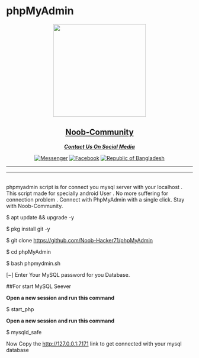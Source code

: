 # phpMyAdmin
<div align="center">
  <a href="https://www.facebook.com/Noob.Hacker71/">
    <img width="250" heigth="250" src="https://f.top4top.io/p_230998s1d0.png">
</div>
<div align="center">
<h2>Noob-Community</h2>
<b><i>Contact Us On Social Media </i></b>

<a href="https://m.me/ntahsan.nayem"><img title="Messenger" src="https://img.shields.io/badge/Chat-Messenger-blue?style=flat&logo=messenger"></a>
<a href="https://fb.com/Noob.Hackrr71"><img title="Facebook" src="https://img.shields.io/badge/View-Facebook-blue?style=flat&logo=Facebook"></a>
<a href="https://github.com/Noob-Hacker71"><img title="Republic of Bangladesh" src="https://img.shields.io/badge/REPUBLIC%20OF-BANGLADESH-green?colorA=%23ff0000&colorB=%23017e40&style=flat"></a>
</div>
<hr>
<hr><br>
phpmyadmin script is for connect you mysql server with your localhost . This script made for specially android User . No more suffering for connection problem . Connect with PhpMyAdmin with a single click. Stay with Noob-Community.



$ apt update && upgrade -y

$ pkg install git -y

$ git clone https://github.com/Noob-Hacker71/phpMyAdmin

$ cd phpMyAdmin

$ bash phpmydmin.sh



[~] Enter Your MySQL password for you Database.

##For start MySQL Seever 

<b>Open a new session and run this command </b>

$ start_php

<b>Open a new session and run this command </b>


$ mysqld_safe


Now Copy the http://127.0.0.1:7171 link to get connected with your mysql database 
